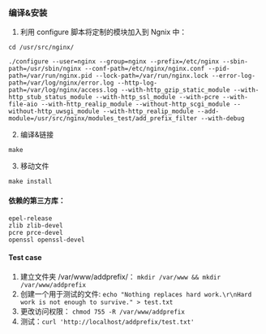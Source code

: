 ### 编译&安装
1. 利用 configure 脚本将定制的模块加入到 Ngnix 中：

`cd /usr/src/nginx/`

```
./configure --user=nginx --group=nginx --prefix=/etc/nginx --sbin-path=/usr/sbin/nginx --conf-path=/etc/nginx/nginx.conf --pid-path=/var/run/nginx.pid --lock-path=/var/run/nginx.lock --error-log-path=/var/log/nginx/error.log --http-log-path=/var/log/nginx/access.log --with-http_gzip_static_module --with-http_stub_status_module --with-http_ssl_module --with-pcre --with-file-aio --with-http_realip_module --without-http_scgi_module --without-http_uwsgi_module --with-http_realip_module --add-module=/usr/src/nginx/modules_test/add_prefix_filter --with-debug
```

2. 编译&链接
```
make
```

3. 移动文件
```
make install
```


#### 依赖的第三方库：
```
epel-release
zlib zlib-devel 
pcre prce-devel 
openssl openssl-devel
```

#### Test case
1. 建立文件夹 /var/www/addprefix/： `mkdir /var/www && mkdir /var/www/addprefix`
2. 创建一个用于测试的文件: `echo "Nothing replaces hard work.\r\nHard work is not enough to survive." > test.txt`
3. 更改访问权限： `chmod 755 -R /var/www/addprefix`
3. 测试：`curl 'http://localhost/addprefix/test.txt'`
